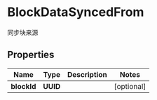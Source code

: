 

# BlockDataSyncedFrom

同步块来源

## Properties

| Name | Type | Description | Notes |
|------------ | ------------- | ------------- | -------------|
|**blockId** | **UUID** |  |  [optional] |



